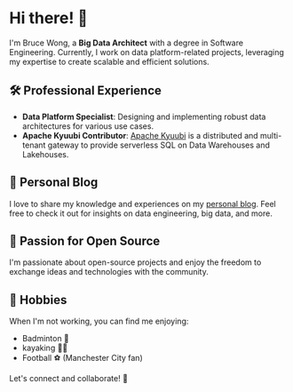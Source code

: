 # Hi there! 👋

I'm Bruce Wong, a **Big Data Architect** with a degree in Software Engineering. Currently, I work on data platform-related projects, leveraging my expertise to create scalable and efficient solutions.

## 🛠️ Professional Experience
- **Data Platform Specialist**: Designing and implementing robust data architectures for various use cases.
- **Apache Kyuubi Contributor**: [Apache Kyuubi](https://kyuubi.readthedocs.io/en/master/index.html) is a distributed and multi-tenant gateway to provide serverless SQL on Data Warehouses and Lakehouses.


## 📘 Personal Blog
I love to share my knowledge and experiences on my [personal blog](https://blog.wumalife.com/). Feel free to check it out for insights on data engineering, big data, and more.

## 🌟 Passion for Open Source
I'm passionate about open-source projects and enjoy the freedom to exchange ideas and technologies with the community.

## 🎾 Hobbies
When I'm not working, you can find me enjoying:
- Badminton 🏸
- kayaking 🚣‍♂️
- Football ⚽ (Manchester City fan)

Let's connect and collaborate! 💬
